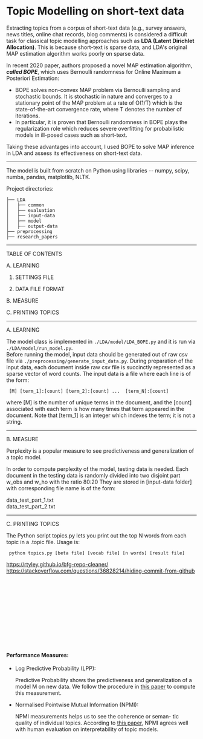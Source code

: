 # Topic Modelling on short-text data 

Extracting topics from a corpus of short-text data (e.g., survey answers, news titles, online chat records, blog comments) is considered a difficult task for classical topic modelling approaches such as **LDA (Latent Dirichlet Allocation)**. This is because short-text is sparse data, and LDA's original MAP estimation algorithm works poorly on sparse data.

In recent 2020 paper, authors proposed a novel MAP estimation algorithm, ***called BOPE***, which uses Bernoulli randomness for Online Maximum a Posteriori Estimation:
- BOPE solves non-convex MAP problem via Bernoulli sampling and stochastic bounds. It is stochastic in nature and converges to a stationary point of the MAP problem at a rate of O(1/T) which is the state-of-the-art convergence rate, where T denotes the number of iterations.
- In particular, it is proven that Bernoulli randomness in BOPE plays the regularization role which reduces severe overfitting for probabilistic models in ill-posed cases such as short-text.

Taking these advantages into account, I used BOPE to solve MAP inference in LDA and assess its effectiveness on short-text data.

-------
The model is built from scratch on Python using libraries -- numpy, scipy, numba, pandas, matplotlib, NLTK.

Project directories:
```
├── LDA
│   ├── common
│   ├── evaluation
│   ├── input-data
│   ├── model
│   ├── output-data
├── preprocessing 
├── research_papers
```

------------------------------------------------------------------------
TABLE OF CONTENTS


A. LEARNING 

   1. SETTINGS FILE

   2. DATA FILE FORMAT

B. MEASURE

C. PRINTING TOPICS


------------------------------------------------------------------------
A. LEARNING 

The model class is implemented in `./LDA/model/LDA_BOPE.py` and it is run via `./LDA/model/run_model.py`. \
Before running the model, input data should be generated out of raw csv file via `./preprocessing/generate_input_data.py`. During preparation of the input data, each document inside raw csv file is succinctly represented as a sparse vector of word counts. The input data is a file where each line is of the form:

     [M] [term_1]:[count] [term_2]:[count] ...  [term_N]:[count]

where [M] is the number of unique terms in the document, and the [count] associated with each term is how many times that term appeared in the document.  Note that [term_1] is an integer which indexes the term; it is not a string.

------------------------------------------------------------------------

B. MEASURE

Perplexity is a popular measure to see predictiveness and generalization of a topic model.

In order to compute perplexity of the model, testing data is needed. Each document in the testing data is randomly divided into two disjoint part w_obs and w_ho with the ratio 80:20
They are stored in [input-data folder] with corresponding file name is of the form:

data_test_part_1.txt\
data_test_part_2.txt

------------------------------------------------------------------------

C. PRINTING TOPICS

The Python script topics.py lets you print out the top N
words from each topic in a .topic file.  Usage is:

     python topics.py [beta file] [vocab file] [n words] [result file]

https://rtyley.github.io/bfg-repo-cleaner/
https://stackoverflow.com/questions/36828214/hiding-commit-from-github












&nbsp;

&nbsp;

&nbsp;

&nbsp;

&nbsp;

&nbsp;
&nbsp;

#### Performance Measures:
- Log Predictive Probability (LPP):

    Predictive Probability shows the predictiveness and generalization of a model M on new data. We follow the procedure in [this paper](https://arxiv.org/pdf/1206.6425.pdf) to compute this measurement. 

- Normalised Pointwise Mutual Information (NPMI): 

    NPMI measurements helps us to see the coherence or seman- tic quality of individual topics. According to [this paper](https://www.ams.org/journals/tran/1943-054-03/S0002-9947-1943-0009263-7/S0002-9947-1943-0009263-7.pdf), NPMI agrees well with human evaluation on interpretability of topic models.

